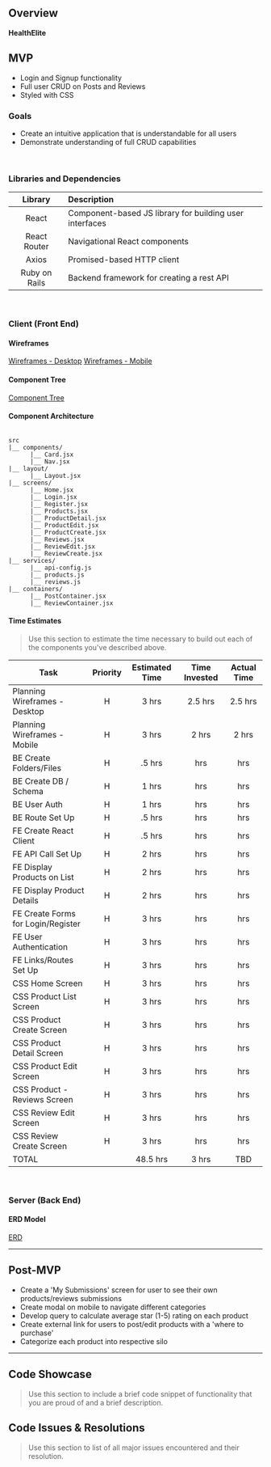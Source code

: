 
## Overview

**HealthElite** 

## MVP

- Login and Signup functionality
- Full user CRUD on Posts and Reviews
- Styled with CSS

### Goals

- Create an intuitive application that is understandable for all users
- Demonstrate understanding of full CRUD capabilities

<br>

### Libraries and Dependencies

|     Library      | Description                                |
| :--------------: | :----------------------------------------- |
|      React       | Component-based JS library for building user interfaces |
|   React Router   | Navigational React components |
| Axios | Promised-based HTTP client |
|     Ruby on Rails      | Backend framework for creating a rest API |


<br>

### Client (Front End)

#### Wireframes

[Wireframes - Desktop](https://whimsical.com/layouts-Ducgjk8giFr6jR7gyiC3YH)
[Wireframes - Mobile](https://whimsical.com/screens-mobile-JdNbzwZNaCV6H9QK8VR5sN)

#### Component Tree

[Component Tree](https://whimsical.com/component-hierarchy-bWXL2647ascLXjUjZYojH)

#### Component Architecture

``` structure

src
|__ components/
      |__ Card.jsx
      |__ Nav.jsx
|__ layout/
      |__ Layout.jsx
|__ screens/
      |__ Home.jsx
      |__ Login.jsx
      |__ Register.jsx
      |__ Products.jsx
      |__ ProductDetail.jsx
      |__ ProductEdit.jsx
      |__ ProductCreate.jsx
      |__ Reviews.jsx
      |__ ReviewEdit.jsx
      |__ ReviewCreate.jsx
|__ services/
      |__ api-config.js
      |__ products.js
      |__ reviews.js
|__ containers/
      |__ PostContainer.jsx
      |__ ReviewContainer.jsx

```

#### Time Estimates

> Use this section to estimate the time necessary to build out each of the components you've described above.

| Task                | Priority | Estimated Time | Time Invested | Actual Time |
| ------------------- | :------: | :------------: | :-----------: | :---------: |
| Planning Wireframes - Desktop   |    H     |     3 hrs      |     2.5 hrs     |    2.5 hrs    |
| Planning Wireframes - Mobile    |    H     |     3 hrs      |     2 hrs     |    2 hrs    |
| BE Create Folders/Files    |    H     |     .5 hrs      |      hrs     |     hrs    |
| BE Create DB / Schema    |    H     |     1 hrs      |      hrs     |     hrs    |
| BE User Auth    |    H     |     1 hrs      |      hrs     |     hrs    |
| BE Route Set Up    |    H     |     .5 hrs      |      hrs     |     hrs    |
| FE Create React Client    |    H     |     .5 hrs      |      hrs     |     hrs    |
| FE API Call Set Up    |    H     |     2 hrs      |      hrs     |     hrs    |
| FE Display Products on List    |    H     |     2 hrs      |      hrs     |     hrs    |
| FE Display Product Details    |    H     |     2 hrs      |      hrs     |     hrs    |
| FE Create Forms for Login/Register    |    H     |     3 hrs      |      hrs     |     hrs    |
| FE User Authentication    |    H     |     3 hrs      |      hrs     |     hrs    |
| FE Links/Routes Set Up    |    H     |     3 hrs      |      hrs     |     hrs    |
| CSS Home Screen    |    H     |     3 hrs      |      hrs     |     hrs    |
| CSS Product List Screen    |    H     |     3 hrs      |      hrs     |     hrs    |
| CSS Product Create Screen    |    H     |     3 hrs      |      hrs     |     hrs    |
| CSS Product Detail Screen    |    H     |     3 hrs      |      hrs     |     hrs    |
| CSS Product Edit Screen    |    H     |     3 hrs      |      hrs     |     hrs    |
| CSS Product - Reviews Screen    |    H     |     3 hrs      |      hrs     |     hrs    |
| CSS Review Edit Screen    |    H     |     3 hrs      |      hrs     |     hrs    |
| CSS Review Create Screen    |    H     |     3 hrs      |      hrs     |     hrs    |
| TOTAL               |          |     48.5 hrs      |     3 hrs     |     TBD     |

<br>

### Server (Back End)

#### ERD Model

[ERD](https://imgur.com/OG0Jly1)
<br>

***

## Post-MVP

- Create a 'My Submissions' screen for user to see their own products/reviews submissions
- Create modal on mobile to navigate different categories
- Develop query to calculate average star (1-5) rating on each product
- Create external link for users to post/edit products with a 'where to purchase'
- Categorize each product into respective silo

***

## Code Showcase

> Use this section to include a brief code snippet of functionality that you are proud of and a brief description.

## Code Issues & Resolutions

> Use this section to list of all major issues encountered and their resolution.
